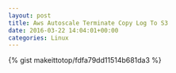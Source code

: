 ```yaml
---
layout: post                                                                                                              
title: Aws Autoscale Terminate Copy Log To S3                                                                                                                       
date: 2016-03-22 14:04:01+00:00                                                                                                                        
categories: Linux                                                                                                                
---                                                                                                                              
```


{% gist makeittotop/fdfa79dd11514b681da3 %}                                                                                                           

